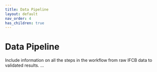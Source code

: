 ```yaml
---
title: Data Pipeline
layout: default
nav_order: 4
has_children: true
---
```


# Data Pipeline

Include information on all the steps in the workflow from raw IFCB data to validated results. 
...